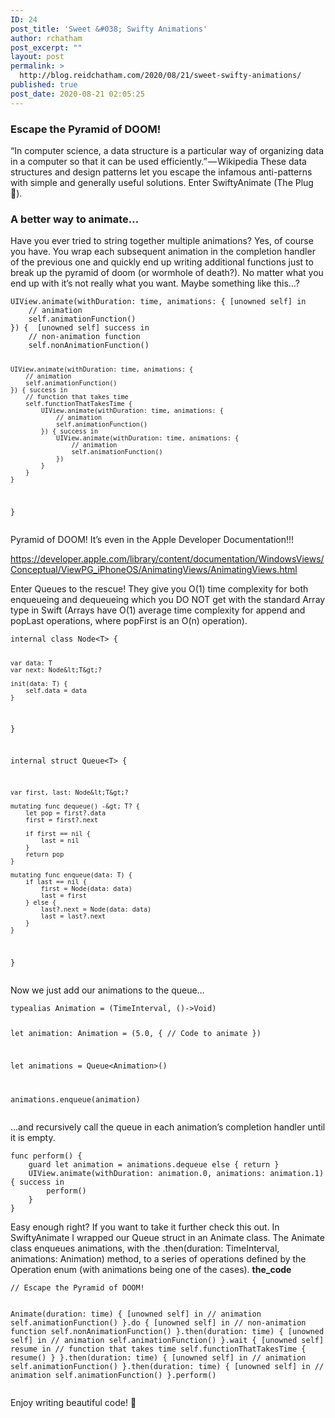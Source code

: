 ```yaml
---
ID: 24
post_title: 'Sweet &#038; Swifty Animations'
author: rchatham
post_excerpt: ""
layout: post
permalink: >
  http://blog.reidchatham.com/2020/08/21/sweet-swifty-animations/
published: true
post_date: 2020-08-21 02:05:25
---
```

<h3>Escape the Pyramid of DOOM!</h3>
<p>“In computer science, a data structure is a particular way of organizing data in a computer so that it can be used efficiently.” — Wikipedia
These data structures and design patterns let you escape the infamous anti-patterns with simple and generally useful solutions. Enter SwiftyAnimate (The Plug 🔌).</p>
<h3>A better way to animate…</h3>
<p>Have you ever tried to string together multiple animations? Yes, of course you have. You wrap each subsequent animation in the completion handler of the previous one and quickly end up writing additional functions just to break up the pyramid of doom (or wormhole of death?). No matter what you end up with it’s not really what you want. Maybe something like this…?</p>
<pre><code class="line-numbers">UIView.animate(withDuration: time, animations: { [unowned self] in
    // animation
    self.animationFunction()
}) {  [unowned self] success in
    // non-animation function
    self.nonAnimationFunction()

    UIView.animate(withDuration: time, animations: {
        // animation
        self.animationFunction()
    }) { success in
        // function that takes time
        self.functionThatTakesTime {
            UIView.animate(withDuration: time, animations: {
                // animation
                self.animationFunction()
            }) { success in
                UIView.animate(withDuration: time, animations: {
                    // animation
                    self.animationFunction()
                })
            }
        }
    }
}
</code></pre>
<p>Pyramid of DOOM!
It’s even in the Apple Developer Documentation!!!</p>
<p><a href="https://developer.apple.com/library/content/documentation/WindowsViews/Conceptual/ViewPG_iPhoneOS/AnimatingViews/AnimatingViews.html">https://developer.apple.com/library/content/documentation/WindowsViews/Conceptual/ViewPG_iPhoneOS/AnimatingViews/AnimatingViews.html</a></p>
<p>Enter Queues to the rescue! They give you O(1) time complexity for both enqueueing and dequeueing which you DO NOT get with the standard Array type in Swift (Arrays have O(1) average time complexity for append and popLast operations, where popFirst is an O(n) operation).</p>
<pre><code class="line-numbers">internal class Node&lt;T&gt; {

    var data: T
    var next: Node&lt;T&gt;?

    init(data: T) {
        self.data = data
    }
}

internal struct Queue&lt;T&gt; {

    var first, last: Node&lt;T&gt;?

    mutating func dequeue() -&gt; T? {
        let pop = first?.data
        first = first?.next

        if first == nil {
            last = nil
        }
        return pop
    }

    mutating func enqueue(data: T) {
        if last == nil {
            first = Node(data: data)
            last = first
        } else {
            last?.next = Node(data: data)
            last = last?.next
        }
    }
}
</code></pre>
<p>Now we just add our animations to the queue…</p>
<pre><code class="line-numbers">typealias Animation = (TimeInterval, ()-&gt;Void)

let animation: Animation = (5.0, {
    // Code to animate
})

let animations = Queue&lt;Animation&gt;()

animations.enqueue(animation)
</code></pre>
<p>…and recursively call the queue in each animation’s completion handler until it is empty.</p>
<pre><code class="line-numbers">func perform() {
    guard let animation = animations.dequeue else { return }
    UIView.animate(withDuration: animation.0, animations: animation.1) { success in
        perform()
    }
}
</code></pre>
<p>Easy enough right?
If you want to take it further check this out. In SwiftyAnimate I wrapped our Queue struct in an Animate class. The Animate class enqueues animations, with the .then(duration: TimeInterval, animations: Animation) method, to a series of operations defined by the Operation enum (with animations being one of the cases). <strong>the_code</strong></p>
<pre><code class="line-numbers">// Escape the Pyramid of DOOM!

Animate(duration: time) { [unowned self] in
    // animation
    self.animationFunction()
}.do { [unowned self] in
    // non-animation function
    self.nonAnimationFunction()
}.then(duration: time) { [unowned self] in
    // animation
    self.animationFunction()
}.wait { [unowned self] resume in
    // function that takes time
    self.functionThatTakesTime {
        resume()
    }
}.then(duration: time) { [unowned self] in
    // animation
    self.animationFunction()
}.then(duration: time) { [unowned self] in
    // animation
    self.animationFunction()
}.perform()
</code></pre>
<p>Enjoy writing beautiful code! 🎉</p>